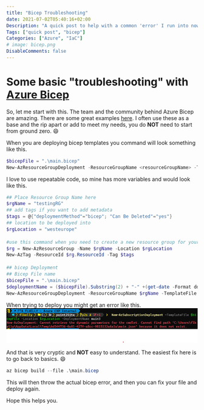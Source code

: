 ```yaml
---
title: "Bicep Troubleshooting"
date: 2021-07-02T05:40:16+02:00
Description: "A quick post to help with a common 'error' I run into now and then."
Tags: ["quick post", "bicep"]
Categories: ["Azure", "IaC"]
# image: bicep.png
DisableComments: false
---
```


# Some basic "troubleshooting" with [Azure Bicep](https://docs.microsoft.com/en-us/azure/azure-resource-manager/bicep/overview)

So, let me start with this. The team and the community behind Azure Bicep are amazing. There are some great examples [here](https://github.com/Azure/bicep). I often use these as a base and the rip apart or add to meet my needs, you do **NOT** need to start from ground zero. :smile:  

When you are deploying bicep templates you command will look something like this.

```powershell
$bicepFile = ".\main.bicep"
New-AzResourceGroupDeployment -ResourceGroupName <resourceGroupName> -TemplateFile <bicepFilePath> -name <deploymentname>
```

I love to use repeatable code, so mine has more variables and would look like this.

```powershell
## Place Resource Group Name here
$rgName = "testingRG"
## add tags if you want to add metadata
$tags = @{"deploymentMethod"="bicep"; "Can Be Deleted"="yes"}
## location to be deployed into
$rgLocation = "westeurope"

#use this command when you need to create a new resource group for your deployment
$rg = New-AzResourceGroup -Name $rgName -Location $rgLocation 
New-AzTag -ResourceId $rg.ResourceId -Tag $tags

## bicep Deployment
## Bicep File name
$bicepFile = ".\main.bicep"
$deploymentName = ($bicepFile).Substring(2) + "-" +(get-date -Format ddMMyyyy-hhmmss) + "-deployment"
New-AzResourceGroupDeployment -ResourceGroupName $rgName -TemplateFile $bicepFile -name $deploymentName
```

When trying to deploy you might get an error like this.
![deployment errors](https://github.com/fskelly/flkelly-cloudblog/blob/main/static/images/blogImages/2021/biceptroubleshooting/bicepError.png?raw=true)

And that is very cryptic and **NOT** easy to understand. The easiest fix here is to go back to basics. :smile:

```powershell
az bicep build --file .\main.bicep
```

This will then throw the actual bicep error, and then you can fix your file and deploy again.

Hope this helps you.
